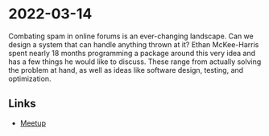 # 2022-03-14

Combating spam in online forums is an ever-changing landscape. Can we design a system that can handle anything thrown at it? Ethan McKee-Harris spent nearly 18 months programming a package around this very idea and has a few things he would like to discuss. These range from actually solving the problem at hand, as well as ideas like software design, testing, and optimization.

## Links

* [Meetup](https://www.meetup.com/NZPUG-Hamilton/events/283776884/)


